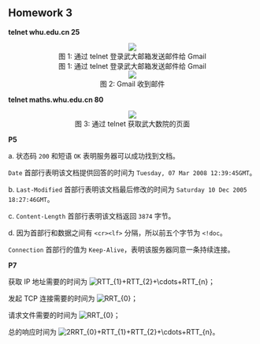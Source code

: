 ## Homework 3

**telnet whu.edu.cn 25**

<center><img src='http://qn.cycychenyi.com/network-and-distributed-computing/telnet-whu-edu-cn-25.png' /></center>

<center>图 1: 通过 telnet 登录武大邮箱发送邮件给 Gmail</center>

<div align='center'>图 1: 通过 telnet 登录武大邮箱发送邮件给 Gmail</div>

<center><img src='http://qn.cycychenyi.com/network-and-distributed-computing/gmail-receive-email-from-whu.png'/></center>

<center>图 2: Gmail 收到邮件</center>

**telnet maths.whu.edu.cn 80**

<center><img src='http://qn.cycychenyi.com/network-and-distributed-computing/telnet-maths-whu-edu-cn-80.png' /></center>

<center>图 3: 通过 telnet 获取武大数院的页面</center>

**P5**

a. 状态码 `200` 和短语 `OK` 表明服务器可以成功找到文档。

`Date` 首部行表明该文档提供回答的时间为 `Tuesday, 07 Mar 2008 12:39:45GMT`。

b. `Last-Modified` 首部行表明该文档最后修改的时间为 `Saturday 10 Dec 2005 18:27:46GMT`。

c. `Content-Length` 首部行表明该文档返回 `3874` 字节。

d. 因为首部行和数据之间有 `<cr><lf>` 分隔，所以前五个字节为 `<!doc`。

`Connection` 首部行的值为 `Keep-Alive`，表明该服务器同意一条持续连接。

**P7**

获取 IP 地址需要的时间为 <img src="https://latex.codecogs.com/png.latex?\dpi{100}&space;RTT_{1}&plus;RTT_{2}&plus;\cdots&plus;RTT_{n}" title="RTT_{1}+RTT_{2}+\cdots+RTT_{n}" />；

发起 TCP 连接需要的时间为 <img src="https://latex.codecogs.com/png.latex?\dpi{100}&space;\bg_white&space;RRT_{0}" title="RRT_{0}" />；

请求文件需要的时间为 <img src="https://latex.codecogs.com/png.latex?\dpi{100}&space;\bg_white&space;RRT_{0}" title="RRT_{0}" />；

总的响应时间为 <img src="https://latex.codecogs.com/png.latex?\dpi{100}&space;\bg_white&space;2RRT_{0}&plus;RTT_{1}&plus;RTT_{2}&plus;\cdots&plus;RTT_{n}" title="2RRT_{0}+RTT_{1}+RTT_{2}+\cdots+RTT_{n}" />。

